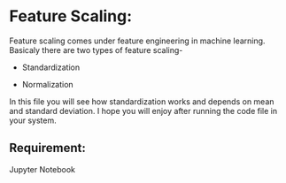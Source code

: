# Feature Scaling:
Feature scaling comes under feature engineering in machine learning. Basicaly there are two types of feature scaling-
* <p>Standardization</p>
* <p>Normalization</p>
In this file you will see how standardization works and depends on mean and standard deviation.
   I hope you will enjoy after running the code file in your system.
## Requirement:
<p> Jupyter Notebook</p>
